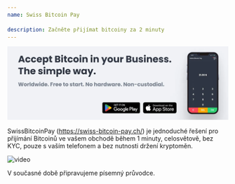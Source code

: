 ```yaml
---
name: Swiss Bitcoin Pay

description: Začněte přijímat bitcoiny za 2 minuty
---
```


![cover](assets/cover.webp)

SwissBitcoinPay (https://swiss-bitcoin-pay.ch/) je jednoduché řešení pro přijímání Bitcoinů ve vašem obchodě během 1 minuty, celosvětově, bez KYC, pouze s vaším telefonem a bez nutnosti držení kryptoměn.

![video](https://youtu.be/_yAyJReq3Dg)

V současné době připravujeme písemný průvodce.